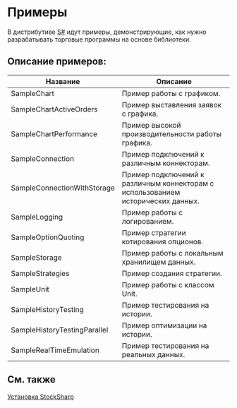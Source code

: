 # Примеры

В дистрибутиве [S\#](StockSharpAbout.md) идут примеры, демонстрирующие, как нужно разрабатывать торговые программы на основе библиотеки. 

## Описание примеров:

| Название                     | Описание                                                                         |
| ---------------------------- | -------------------------------------------------------------------------------- |
| SampleChart                  | Пример работы с графиком.                                                        |
| SampleChartActiveOrders      | Пример выставления заявок с графика.                                             |
| SampleChartPerformance       | Пример высокой производительности работы графика.                                |
| SampleConnection             | Пример подключений к различным коннекторам.                                      |
| SampleConnectionWithStorage  | Пример подключений к различным коннекторам с использованием исторических данных. |
| SampleLogging                | Пример работы с логированием.                                                    |
| SampleOptionQuoting          | Пример стратегии котирования опционов.                                           |
| SampleStorage                | Пример работы с локальным хранилищем данных.                                     |
| SampleStrategies             | Пример создания стратегии.                                                       |
| SampleUnit                   | Пример работы с классом Unit.                                                    |
| SampleHistoryTesting         | Пример тестирования на истории.                                                  |
| SampleHistoryTestingParallel | Пример оптимизации на истории.                                                   |
| SampleRealTimeEmulation      | Пример тестирования на реальных данных.                                          |

## См. также

[Установка StockSharp](StockSharpInstall.md)
